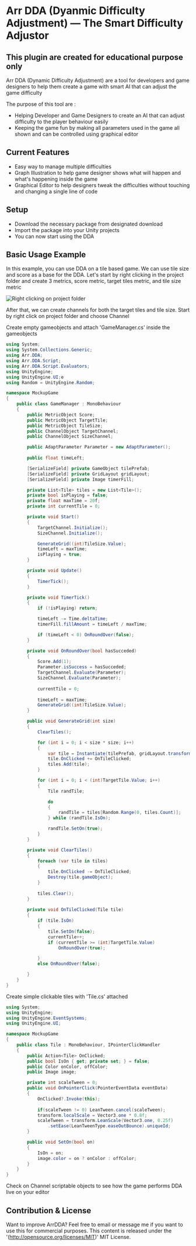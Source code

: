 # Arr DDA (Dyanmic Difficulty Adjustment) — The Smart Difficulty Adjustor

## __This plugin are created for educational purpose only__

Arr DDA (Dynamic Difficulty Adjustment) are a tool for developers and game designers to help them create a game with smart AI that can adjust the game difficulty

The purpose of this tool are :

* Helping Developer and Game Designers to create an AI that can adjust difficulty to the player behaviour easily
* Keeping the game fun by making all parameters used in the game all shown and can be controlled using graphical editor

## Current Features

* Easy way to manage multiple difficulties
* Graph Illustration to help game designer shows what will happen and what's happening inside the game
* Graphical Editor to help designers tweak the difficulties without touching and changing a single line of code

## Setup

* Download the necessary package from designated download
* Import the package into your Unity projects
* You can now start using the DDA

## Basic Usage Example

In this example, you can use DDA on a tile based game. We can use tile size and score as a base for the DDA. Let's start by right clicking in the project folder and create 3 metrics, score metric, target tiles metric, and tile size metric

![Right clicking on project folder](/img/right_click.png)

After that, we can create channels for both the target tiles and tile size. Start by right click on project folder and choose Channel

Create empty gameobjects and attach 'GameManager.cs' inside the gameobjects

```cs
using System;
using System.Collections.Generic;
using Arr.DDA;
using Arr.DDA.Script;
using Arr.DDA.Script.Evaluators;
using UnityEngine;
using UnityEngine.UI;e
using Random = UnityEngine.Random;

namespace MockupGame
{
    public class GameManager : MonoBehaviour
    {
        public MetricObject Score;
        public MetricObject TargetTile;
        public MetricObject TileSize;
        public ChannelObject TargetChannel;
        public ChannelObject SizeChannel;

        public AdaptParameter Parameter = new AdaptParameter();
        
        public float timeLeft;

        [SerializeField] private GameObject tilePrefab;
        [SerializeField] private GridLayout gridLayout;
        [SerializeField] private Image timerFill;

        private List<Tile> tiles = new List<Tile>();
        private bool isPlaying = false;
        private float maxTime = 20f;
        private int currentTile = 0;

        private void Start()
        {
            TargetChannel.Initialize();
            SizeChannel.Initialize();

            GenerateGrid((int)TileSize.Value);
            timeLeft = maxTime;
            isPlaying = true;
        }

        private void Update()
        {
            TimerTick();
        }

        private void TimerTick()
        {
            if (!isPlaying) return;

            timeLeft -= Time.deltaTime;
            timerFill.fillAmount = timeLeft / maxTime;

            if (timeLeft < 0) OnRoundOver(false);
        }

        private void OnRoundOver(bool hasSucceded)
        {
            Score.Add(1);
            Parameter.isSuccess = hasSucceded;
            TargetChannel.Evaluate(Parameter);
            SizeChannel.Evaluate(Parameter);
            
            currentTile = 0;
            
            timeLeft = maxTime;
            GenerateGrid((int)TileSize.Value);
        }

        public void GenerateGrid(int size)
        {
            ClearTiles();

            for (int i = 0; i < size * size; i++)
            {
                var tile = Instantiate(tilePrefab, gridLayout.transform).GetComponent<Tile>();
                tile.OnClicked += OnTileClicked;
                tiles.Add(tile);
            }

            for (int i = 0; i < (int)TargetTile.Value; i++)
            {
                Tile randTile;

                do
                {
                    randTile = tiles[Random.Range(0, tiles.Count)];
                } while (randTile.IsOn);

                randTile.SetOn(true);
            }
        }

        private void ClearTiles()
        {
            foreach (var tile in tiles)
            {
                tile.OnClicked -= OnTileClicked;
                Destroy(tile.gameObject);
            }
        
            tiles.Clear();
        }
        
        private void OnTileClicked(Tile tile)
        {
            if (tile.IsOn)
            {
                tile.SetOn(false);
                currentTile++;
                if (currentTile >= (int)TargetTile.Value)
                    OnRoundOver(true);

            }
            else OnRoundOver(false);

        }
    }
}
```

Create simple clickable tiles with 'Tile.cs' attached

```cs
using System;
using UnityEngine;
using UnityEngine.EventSystems;
using UnityEngine.UI;

namespace MockupGame
{
    public class Tile : MonoBehaviour, IPointerClickHandler
    {
        public Action<Tile> OnClicked;
        public bool IsOn { get; private set; } = false;
        public Color onColor, offColor;
        public Image image;

        private int scaleTween = 0;
        public void OnPointerClick(PointerEventData eventData)
        {
            OnClicked?.Invoke(this);
            
            if(scaleTween != 0) LeanTween.cancel(scaleTween);
            transform.localScale = Vector3.one * 0.8f; 
            scaleTween = transform.LeanScale(Vector3.one, 0.25f)
                .setEase(LeanTweenType.easeOutBounce).uniqueId;
        }

        public void SetOn(bool on)
        {
            IsOn = on;
            image.color = on ? onColor : offColor;
        }
    }
}
```

Check on Channel scriptable objects to see how the game performs DDA live on your editor

## Contribution & License

Want to improve ArrDDA? Feel free to email or message me if you want to use this for commercial purposes. This content is released under the '(<http://opensource.org/licenses/MIT>)' MIT License.
